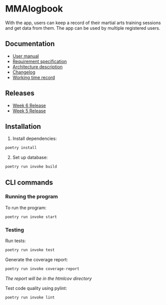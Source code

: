 # MMAlogbook

With the app, users can keep a record of their martial arts training sessions and get data from them. The app can be used by multiple registered users.

## Documentation
- [User manual](https://github.com/jooniku/ohjelmistotekniikka_23/blob/master/training_log_app/documentation/user_manual.md)
- [Requirement specification](https://github.com/jooniku/ohjelmistotekniikka_23/blob/master/training_log_app/documentation/requirement_specification.md)
- [Architecture description](https://github.com/jooniku/ohjelmistotekniikka_23/blob/master/training_log_app/documentation/architecture.md)
- [Changelog](https://github.com/jooniku/ohjelmistotekniikka_23/blob/master/training_log_app/documentation/changelog.md)
- [Working time record](https://github.com/jooniku/ohjelmistotekniikka_23/blob/master/training_log_app/documentation/working_time_record.md)

## Releases
- [Week 6 Release](https://github.com/jooniku/ohjelmistotekniikka_23/releases/tag/week6)
- [Week 5 Release](https://github.com/jooniku/ohjelmistotekniikka_23/releases/tag/week5)

## Installation

1. Install dependencies:
```bash
poetry install
```
2. Set up database:
```bash
poetry run invoke build
```

## CLI commands

### Running the program

To run the program:
```bash
poetry run invoke start
```

### Testing

Run tests:
```bash
poetry run invoke test
```
Generate the coverage report:
```bash
poetry run invoke coverage-report
```
_The report will be in the htmlcov directory_

Test code quality using pylint:
```bash
poetry run invoke lint
```

